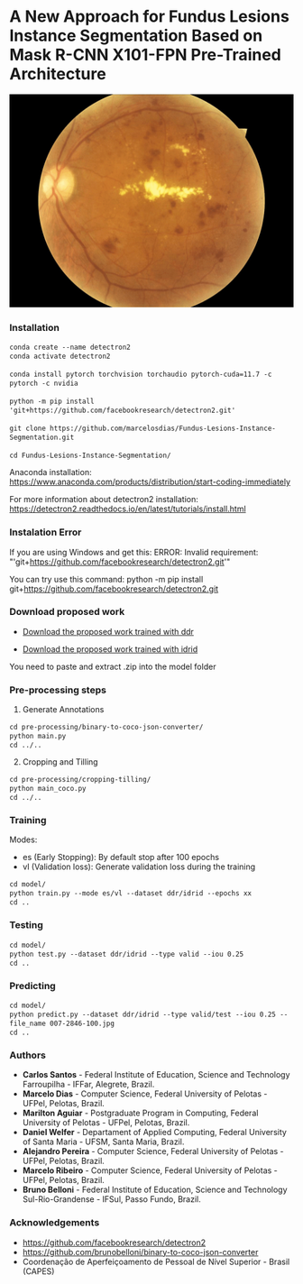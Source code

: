 # A New Approach for Fundus Lesions Instance Segmentation Based on Mask R-CNN X101-FPN Pre-Trained Architecture

![](https://github.com/carlossantos-iffar/Fundus-Lesions-Instance-Segmentation/blob/main/images/exmple-image.gif)


### Installation
```
conda create --name detectron2
conda activate detectron2

conda install pytorch torchvision torchaudio pytorch-cuda=11.7 -c pytorch -c nvidia

python -m pip install 'git+https://github.com/facebookresearch/detectron2.git'

git clone https://github.com/marcelosdias/Fundus-Lesions-Instance-Segmentation.git

cd Fundus-Lesions-Instance-Segmentation/
```

Anaconda installation:
https://www.anaconda.com/products/distribution/start-coding-immediately

For more information about detectron2 installation: 
https://detectron2.readthedocs.io/en/latest/tutorials/install.html

### Instalation Error

If you are using Windows and get this: ERROR: Invalid requirement: "'git+https://github.com/facebookresearch/detectron2.git'"

You can try use this command: python -m pip install git+https://github.com/facebookresearch/detectron2.git

### Download proposed work

- [Download the proposed work trained with ddr](https://github.com/marcelosdias/Fundus-Lesions-Instance-Segmentation/releases/download/proposed-work-ddr/ddr.zip)

- [Download the proposed work trained with idrid](https://github.com/marcelosdias/Fundus-Lesions-Instance-Segmentation/releases/download/proposed-work-idrid/idrid.zip)

You need to paste and extract .zip into the model folder

### Pre-processing steps
1. Generate Annotations
```
cd pre-processing/binary-to-coco-json-converter/
python main.py
cd ../..
```
2. Cropping and Tilling
```
cd pre-processing/cropping-tilling/
python main_coco.py
cd ../..
```
### Training
Modes:
* es (Early Stopping): By default stop after 100 epochs
* vl (Validation loss): Generate validation loss during the training
```
cd model/
python train.py --mode es/vl --dataset ddr/idrid --epochs xx
cd ..
```
### Testing
```
cd model/
python test.py --dataset ddr/idrid --type valid --iou 0.25
cd ..
```
### Predicting
```
cd model/
python predict.py --dataset ddr/idrid --type valid/test --iou 0.25 --file_name 007-2846-100.jpg
cd ..
```

### Authors
* **Carlos Santos** - Federal Institute of Education, Science and Technology Farroupilha - IFFar, Alegrete, Brazil.
* **Marcelo Dias** - Computer Science, Federal University of Pelotas - UFPel, Pelotas, Brazil.
* **Marilton Aguiar** - Postgraduate Program in Computing, Federal University of Pelotas - UFPel, Pelotas, Brazil.
* **Daniel Welfer** - Departament of Applied Computing, Federal University of Santa Maria - UFSM, Santa Maria, Brazil.
* **Alejandro Pereira** - Computer Science, Federal University of Pelotas - UFPel, Pelotas, Brazil.
* **Marcelo Ribeiro** - Computer Science, Federal University of Pelotas - UFPel, Pelotas, Brazil.
* **Bruno Belloni** - Federal Institute of Education, Science and Technology Sul-Rio-Grandense - IFSul, Passo Fundo, Brazil.

### Acknowledgements
* https://github.com/facebookresearch/detectron2
* https://github.com/brunobelloni/binary-to-coco-json-converter
* Coordenação de Aperfeiçoamento de Pessoal de Nível Superior - Brasil (CAPES)
